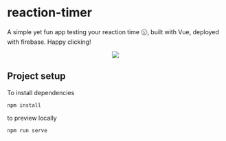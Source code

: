# reaction-timer
A simple yet fun app testing your reaction time 🕥, built with Vue, deployed with firebase. Happy clicking!


<a href = "https://test-your-reaction.web.app/" style="display: block; text-align:center">
  <img src="https://qiushi.rbind.io/project/reaction-timer/featured_hub15b733d044dbeffe3060a11a359ffc0_46776_720x0_resize_q90_lanczos.jpg">
</a>


## Project setup

To install dependencies
```
npm install
```

to preview locally 

```
npm run serve
```
